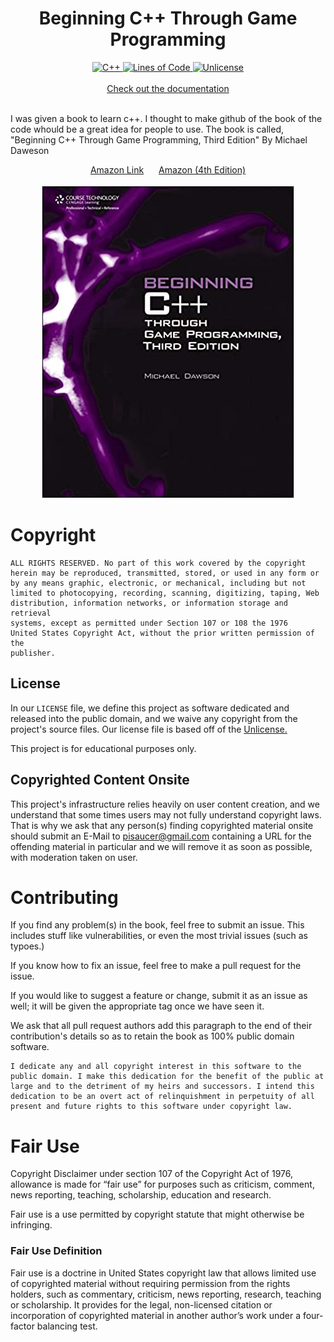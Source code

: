 <div align="center" style="display: block; margin-left: auto; margin-right: auto;">
  
  <h1>Beginning C++ Through Game Programming</h1>
  
  <a href="https://github.com/PiSaucer/book-c-plus-plus">
    <img src="https://img.shields.io/badge/C++-Beginning%20C++%20Through%20Game%20Programming-blue.svg?style=flat&logo=c%2B%2B" alt="C++" width="311" height="20">
  </a>
  
  <a href="https://github.com/PiSaucer/book-c-plus-plus">
    <img src="https://tokei.rs/b1/github/PiSaucer/book-c-plus-plus" alt="Lines of Code" width="115" height="20">
  </a>
  
  <a href="http://unlicense.org/">
    <img src="https://img.shields.io/badge/license-Unlicense-blue.svg" alt="Unlicense" width="110" height="20">
  </a>
  
  <br>
  <br>
  <a href="docs/">Check out the documentation</a>
  <br>
  <br>
  
</div>


I was given a book to learn c++. I thought to make github of the book of the code whould be a great idea for people to use. The book is called, "Beginning C++ Through Game Programming, Third Edition" By Michael Daweson 

<div align="center" style="display: block; margin-left: auto; margin-right: auto;">
  <a href="https://www.amazon.com/Beginning-C-Through-Game-Programming/dp/1435457420" rel="nofollow" style="margin-right: 10px;">Amazon Link</a>
  <a href="https://www.amazon.com/Beginning-C-Through-Game-Programming/dp/1305109910/" rel="nofollow" style="margin-left: 10px;">Amazon (4th Edition)</a>
  
  <br>
  <br>
  
  <a href="https://www.amazon.com/Beginning-C-Through-Game-Programming/dp/1435457420">
    <img src="docs/bookcover.jpg" alt="Cover" width="404" height="500">
  </a>
</div>

# Copyright

```
ALL RIGHTS RESERVED. No part of this work covered by the copyright 
herein may be reproduced, transmitted, stored, or used in any form or
by any means graphic, electronic, or mechanical, including but not
limited to photocopying, recording, scanning, digitizing, taping, Web
distribution, information networks, or information storage and retrieval
systems, except as permitted under Section 107 or 108 the 1976
United States Copyright Act, without the prior written permission of the
publisher.
```

## License
In our `LICENSE` file, we define this project as software dedicated and released into the public domain, and we waive any copyright from the project's source files. Our license file is based off of the [Unlicense.](https://unlicense.org/)

This project is for educational purposes only.

## Copyrighted Content Onsite
This project's infrastructure relies heavily on user content creation, and we understand that some times users may not fully understand copyright laws. That is why we ask that any person(s) finding copyrighted material onsite should submit an E-Mail to pisaucer@gmail.com containing a URL for the offending material in particular and we will remove it as soon as possible, with moderation taken on user.

# Contributing

If you find any problem(s) in the book, feel free to submit an issue. This includes stuff like vulnerabilities, or even the most trivial issues (such as typoes.)

If you know how to fix an issue, feel free to make a pull request for the issue.

If you would like to suggest a feature or change, submit it as an issue as well; it will be given the appropriate tag once we have seen it.

We ask that all pull request authors add this paragraph to the end of their contribution's details so as to retain the book as 100% public domain software.

```
I dedicate any and all copyright interest in this software to the
public domain. I make this dedication for the benefit of the public at
large and to the detriment of my heirs and successors. I intend this
dedication to be an overt act of relinquishment in perpetuity of all
present and future rights to this software under copyright law.
```

# Fair Use

Copyright Disclaimer under section 107 of the Copyright Act of 1976, allowance is made for “fair use” for purposes such as criticism, comment, news reporting, teaching, scholarship, education and research.

Fair use is a use permitted by copyright statute that might otherwise be infringing.

### Fair Use Definition

Fair use is a doctrine in United States copyright law that allows limited use of copyrighted material without requiring permission from the rights holders, such as commentary, criticism, news reporting, research, teaching or scholarship. It provides for the legal, non-licensed citation or incorporation of copyrighted material in another author’s work under a four-factor balancing test.
